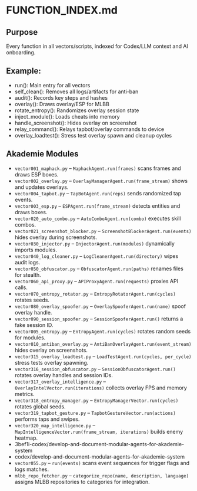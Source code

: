 # FUNCTION_INDEX.md

## Purpose
Every function in all vectors/scripts, indexed for Codex/LLM context and AI onboarding.

## Example:
- run(): Main entry for all vectors
- self_clean(): Removes all logs/artifacts for anti-ban
- audit(): Records key steps and hashes
- overlay(): Draws overlay/ESP for MLBB
- rotate_entropy(): Randomizes overlay session state
- inject_module(): Loads cheats into memory
- handle_screenshot(): Hides overlay on screenshot
- relay_command(): Relays tapbot/overlay commands to device
- overlay_loadtest(): Stress test overlay spawn and cleanup cycles

## Akademie Modules
- `vector001_maphack.py` – `MaphackAgent.run(frames)` scans frames and draws ESP boxes.
- `vector002_overlay.py` – `OverlayManagerAgent.run(frame_stream)` shows and updates overlays.
- `vector004_tapbot.py` – `TapBotAgent.run(reps)` sends randomized tap events.
- `vector003_esp.py` – `ESPAgent.run(frame_stream)` detects entities and draws boxes.
- `vector020_auto_combo.py` – `AutoComboAgent.run(combo)` executes skill combos.
- `vector021_screenshot_blocker.py` – `ScreenshotBlockerAgent.run(events)` hides overlay during screenshots.
- `vector030_injector.py` – `InjectorAgent.run(modules)` dynamically imports modules.
- `vector040_log_cleaner.py` – `LogCleanerAgent.run(directory)` wipes audit logs.
- `vector050_obfuscator.py` – `ObfuscatorAgent.run(paths)` renames files for stealth.
- `vector060_api_proxy.py` – `APIProxyAgent.run(requests)` proxies API calls.
- `vector070_entropy_rotator.py` – `EntropyRotatorAgent.run(cycles)` rotates seeds.
- `vector080_overlay_spoofer.py` – `OverlaySpooferAgent.run(name)` spoof overlay handle.
- `vector090_session_spoofer.py` – `SessionSpooferAgent.run()` returns a fake session ID.
- `vector005_entropy.py` – `EntropyAgent.run(cycles)` rotates random seeds for modules.
- `vector010_antiban_overlay.py` – `AntiBanOverlayAgent.run(event_stream)` hides overlay on screenshots.
- `vector315_overlay_loadtest.py` – `LoadTestAgent.run(cycles, per_cycle)` stress tests overlay spawning.
- `vector316_session_obfuscator.py` – `SessionObfuscatorAgent.run()` rotates overlay handles and session IDs.
- `vector317_overlay_intelligence.py` – `OverlayIntelVector.run(iterations)` collects overlay FPS and memory metrics.
- `vector318_entropy_manager.py` – `EntropyManagerVector.run(cycles)` rotates global seeds.
- `vector319_tapbot_gesture.py` – `TapbotGestureVector.run(actions)` performs taps and swipes.
- `vector320_map_intelligence.py` – `MapIntelligenceVector.run(frame_stream, iterations)` builds enemy heatmap.
-  3bef1i-codex/develop-and-document-modular-agents-for-akademie-system
-  codex/develop-and-document-modular-agents-for-akademie-system
- `vector055.py` – `run(events)` scans event sequences for trigger flags and logs matches.
- `mlbb_repo_fetcher.py` – `categorize_repo(name, description, language)` assigns MLBB repositories to categories for integration.
